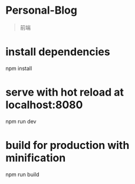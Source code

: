 # Personal-Blog
> 前端
# install dependencies
npm install

# serve with hot reload at localhost:8080
npm run dev

# build for production with minification
npm run build
